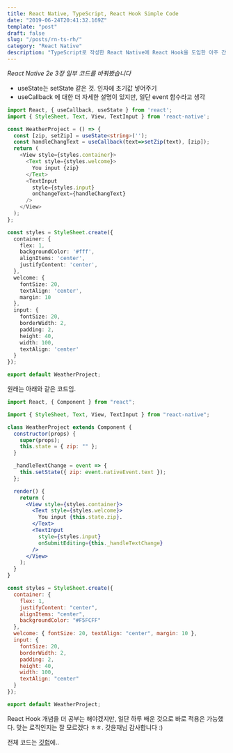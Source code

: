 ```yaml
---
title: React Native, TypeScript, React Hook Simple Code
date: "2019-06-24T20:41:32.169Z"
template: "post"
draft: false
slug: "/posts/rn-ts-rh/"
category: "React Native"
description: "TypeScript로 작성한 React Native에 React Hook을 도입한 아주 간단한 코드입니다."
---
```


*React Native 2e 3장 일부 코드를 바꿔봤습니다*

- useState는 setState 같은 것. 인자에 초기값 넣어주기
- useCallback 에 대한 더 자세한 설명이 있지만, 일단 event 함수라고 생각

```ts
import React, { useCallback, useState } from 'react';
import { StyleSheet, Text, View, TextInput } from 'react-native';

const WeatherProject = () => {
  const [zip, setZip] = useState<string>('');
  const handleChangText = useCallback(text=>setZip(text), [zip]);
  return (
    <View style={styles.container}>
      <Text style={styles.welcome}>
        You input {zip}
      </Text>
      <TextInput
        style={styles.input}
        onChangeText={handleChangText}
      />
    </View>
  );
};

const styles = StyleSheet.create({
  container: {
    flex: 1,
    backgroundColor: '#fff',
    alignItems: 'center',
    justifyContent: 'center',
  },
  welcome: {
    fontSize: 20,
    textAlign: 'center',
    margin: 10
  },
  input: {
    fontSize: 20,
    borderWidth: 2,
    padding: 2,
    height: 40,
    width: 100,
    textAlign: 'center'
  }
});

export default WeatherProject;
```
원래는 아래와 같은 코드임.

```jsx
import React, { Component } from "react";

import { StyleSheet, Text, View, TextInput } from "react-native";

class WeatherProject extends Component {
  constructor(props) {
    super(props);
    this.state = { zip: "" };
  }

  _handleTextChange = event => {
    this.setState({ zip: event.nativeEvent.text });
  };

  render() {
    return (
      <View style={styles.container}>
        <Text style={styles.welcome}>
          You input {this.state.zip}.
        </Text>
        <TextInput
          style={styles.input}
          onSubmitEditing={this._handleTextChange}
        />
      </View>
    );
  }
}

const styles = StyleSheet.create({
  container: {
    flex: 1,
    justifyContent: "center",
    alignItems: "center",
    backgroundColor: "#F5FCFF"
  },
  welcome: { fontSize: 20, textAlign: "center", margin: 10 },
  input: {
    fontSize: 20,
    borderWidth: 2,
    padding: 2,
    height: 40,
    width: 100,
    textAlign: "center"
  }
});

export default WeatherProject;
```
React Hook 개념을 더 공부는 해야겠지만, 일단 하루 배운 것으로 바로 적용은 가능했다.
맞는 로직인지는 잘 모르겠다 ㅎㅎ. 갓윤재님 감사합니다 :)

전체 코드는 [깃헙](https://github.com/Yeri-Kim/learning-react-native/tree/master/weather)에..